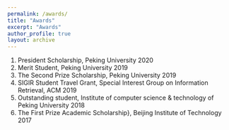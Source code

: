 ```yaml
---
permalink: /awards/
title: "Awards"
excerpt: "Awards"
author_profile: true
layout: archive
---
```


1. President Scholarship, Peking University 2020
1. Merit Student, Peking University 2019
1. The Second Prize Scholarship, Peking University 2019 
1. SIGIR Student Travel Grant, Special Interest Group on Information Retrieval, ACM 2019 
1. Outstanding student, Institute of computer science & technology of Peking University 2018 
1. The First Prize Academic Scholarship}, Beijing Institute of Technology 2017
